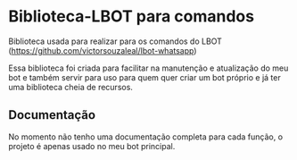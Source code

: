 # Biblioteca-LBOT para comandos
Biblioteca usada para realizar para os comandos do LBOT (https://github.com/victorsouzaleal/lbot-whatsapp)

Essa biblioteca foi criada para facilitar na manutenção e atualização do meu bot e também servir para uso para quem quer criar um bot próprio e já ter uma biblioteca cheia de recursos.

## Documentação
No momento não tenho uma documentação completa para cada função, o projeto é apenas usado no meu bot principal.
